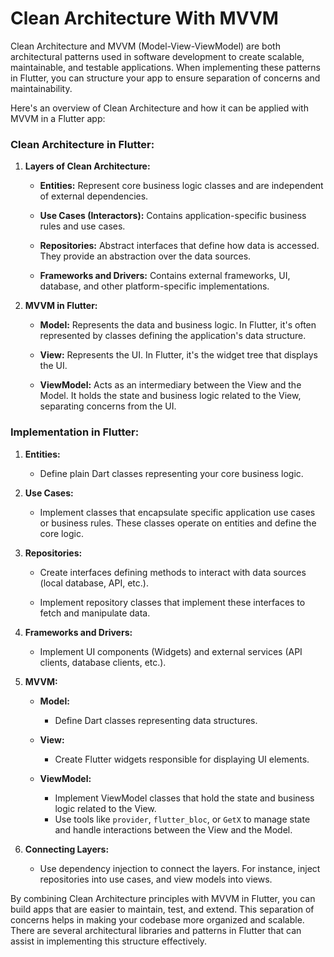 # Clean Architecture With MVVM
Clean Architecture and MVVM (Model-View-ViewModel) are both architectural patterns used in software development to create scalable, maintainable, and testable applications. When implementing these patterns in Flutter, you can structure your app to ensure separation of concerns and maintainability.

Here's an overview of Clean Architecture and how it can be applied with MVVM in a Flutter app:

### Clean Architecture in Flutter:

1. **Layers of Clean Architecture:**
   
   - **Entities:** Represent core business logic classes and are independent of external dependencies.
   
   - **Use Cases (Interactors):** Contains application-specific business rules and use cases.
   
   - **Repositories:** Abstract interfaces that define how data is accessed. They provide an abstraction over the data sources.
   
   - **Frameworks and Drivers:** Contains external frameworks, UI, database, and other platform-specific implementations.

2. **MVVM in Flutter:**

   - **Model:** Represents the data and business logic. In Flutter, it's often represented by classes defining the application's data structure.
   
   - **View:** Represents the UI. In Flutter, it's the widget tree that displays the UI.
   
   - **ViewModel:** Acts as an intermediary between the View and the Model. It holds the state and business logic related to the View, separating concerns from the UI.

### Implementation in Flutter:

1. **Entities:**
   
   - Define plain Dart classes representing your core business logic.

2. **Use Cases:**
   
   - Implement classes that encapsulate specific application use cases or business rules. These classes operate on entities and define the core logic.

3. **Repositories:**
   
   - Create interfaces defining methods to interact with data sources (local database, API, etc.).
   
   - Implement repository classes that implement these interfaces to fetch and manipulate data.

4. **Frameworks and Drivers:**
   
   - Implement UI components (Widgets) and external services (API clients, database clients, etc.).

5. **MVVM:**

   - **Model:**
     - Define Dart classes representing data structures.
   
   - **View:**
     - Create Flutter widgets responsible for displaying UI elements.
   
   - **ViewModel:**
     - Implement ViewModel classes that hold the state and business logic related to the View.
     - Use tools like `provider`, `flutter_bloc`, or `GetX` to manage state and handle interactions between the View and the Model.

6. **Connecting Layers:**

   - Use dependency injection to connect the layers. For instance, inject repositories into use cases, and view models into views.

By combining Clean Architecture principles with MVVM in Flutter, you can build apps that are easier to maintain, test, and extend. This separation of concerns helps in making your codebase more organized and scalable. There are several architectural libraries and patterns in Flutter that can assist in implementing this structure effectively.